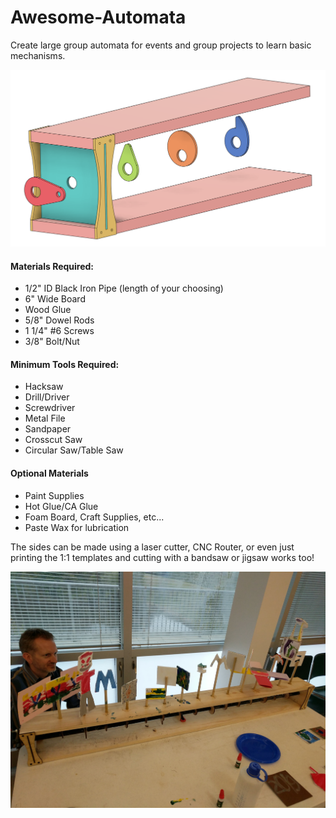 # Awesome-Automata
Create large group automata for events and group projects to learn basic mechanisms.

![CAD](https://github.com/ebredder/Awesome-Automata/raw/master/pics/CADmodel.PNG)

#### Materials Required:  
+ 1/2" ID Black Iron Pipe (length of your choosing)  
+ 6" Wide Board  
+ Wood Glue  
+ 5/8" Dowel Rods  
+ 1 1/4" #6 Screws  
+ 3/8" Bolt/Nut

#### Minimum Tools Required:  
+ Hacksaw  
+ Drill/Driver  
+ Screwdriver  
+ Metal File  
+ Sandpaper  
+ Crosscut Saw  
+ Circular Saw/Table Saw  

#### Optional Materials
+ Paint Supplies
+ Hot Glue/CA Glue
+ Foam Board, Craft Supplies, etc...
+ Paste Wax for lubrication

The sides can be made using a laser cutter, CNC Router, or even just printing the 1:1 templates and cutting with a bandsaw or jigsaw works too!

![project](https://github.com/ebredder/Awesome-Automata/raw/master/pics/IMG_20191008_095239.jpg)
